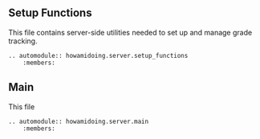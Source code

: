 ```{include} README.md
```

## Setup Functions

This file contains server-side utilities needed to set up and manage
grade tracking.

```{eval-rst}
.. automodule:: howamidoing.server.setup_functions
    :members:
```

## Main

This file
```{eval-rst}
.. automodule:: howamidoing.server.main
    :members:
```